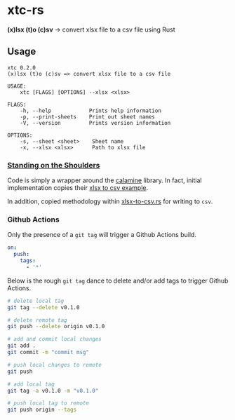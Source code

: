 # xtc-rs
**(x)lsx (t)o (c)sv** &rarr; convert xlsx file to a csv file using Rust


## Usage

```
xtc 0.2.0
(x)lsx (t)o (c)sv => convert xlsx file to a csv file

USAGE:
    xtc [FLAGS] [OPTIONS] --xlsx <xlsx>

FLAGS:
    -h, --help            Prints help information
    -p, --print-sheets    Print out sheet names
    -V, --version         Prints version information

OPTIONS:
    -s, --sheet <sheet>    Sheet name
    -x, --xlsx <xlsx>      Path to xlsx file
```


### [Standing on the Shoulders](https://en.wikipedia.org/wiki/Standing_on_the_shoulders_of_giants)
Code is simply a wrapper around the [calamine](https://github.com/tafia/calamine) library.  In fact, initial implementation copies their [xlsx to csv example](https://github.com/tafia/calamine/blob/master/examples/excel_to_csv.rs).

In addition, copied methodology within [xlsx-to-csv.rs](https://github.com/zitsen/xlsx2csv.rs/blob/master/src/main.rs) for writing to `csv`.


### Github Actions
Only the presence of a `git tag` will trigger a Github Actions build.

```yml
on:
  push:
    tags:
      - '*'
```

Below is the rough `git tag` dance to delete and/or add tags to trigger Github Actions.

```sh
# delete local tag
git tag --delete v0.1.0

# delete remote tag
git push --delete origin v0.1.0

# add and commit local changes
git add .
git commit -m "commit msg"

# push local changes to remote
git push

# add local tag
git tag -a v0.1.0 -m "v0.1.0"

# push local tag to remote
git push origin --tags
```
